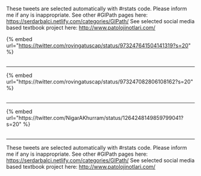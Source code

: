 

These tweets are selected automatically with #rstats code. Please inform me if any is inappropriate.
See other #GIPath pages here: https://serdarbalci.netlify.com/categories/GIPath/ 
See selected social media based textbook project here: http://www.patolojinotlari.com/

{% embed url="https://twitter.com/rovingatuscap/status/973247641504141319?s=20" %}<br>
<br>
<hr>
{% embed url="https://twitter.com/rovingatuscap/status/973247082806108162?s=20" %}<br>
<br>
<hr>
{% embed url="https://twitter.com/NigarAKhurram/status/1264248149859799041?s=20" %}<br>
<br>
<hr>


These tweets are selected automatically with #rstats code. Please inform me if any is inappropriate.
See other #GIPath pages here: https://serdarbalci.netlify.com/categories/GIPath/ 
See selected social media based textbook project here: http://www.patolojinotlari.com/
